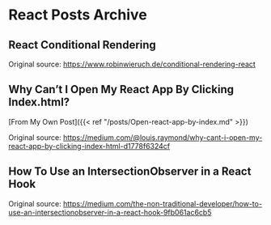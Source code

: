 # React Posts Archive


## React Conditional Rendering

Original source: https://www.robinwieruch.de/conditional-rendering-react

## Why Can’t I Open My React App By Clicking Index.html?

[From My Own Post]({{< ref "/posts/Open-react-app-by-index.md" >}})

Original source: https://medium.com/@louis.raymond/why-cant-i-open-my-react-app-by-clicking-index-html-d1778f6324cf

## How To Use an IntersectionObserver in a React Hook

Original source: https://medium.com/the-non-traditional-developer/how-to-use-an-intersectionobserver-in-a-react-hook-9fb061ac6cb5

